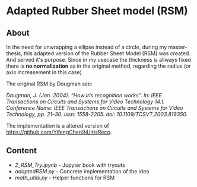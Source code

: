 # Adapted Rubber Sheet model (RSM)

## About

In the need for unwrapping a ellipse instead of a circle, during my master-thesis,
this adapted version of the Rubber Sheet Model (RSM) was created. And served it's purpose. Since in my
usecase the thickness is allways fixed there is **no normalization** as in the original
method, regarding the radius (or axis increasement in this case).

The original RSM by Dougman see:

*Daugman, J. (Jan. 2004). “How iris recognition works”. In: IEEE Transactions
on Circuits and Systems for Video Technology 14.1. Conference Name: IEEE
Transactions on Circuits and Systems for Video Technology, pp. 21–30. issn:
1558-2205. doi: 10.1109/TCSVT.2003.818350.*

The implementation is a altered version of https://github.com/YifengChen94/IrisReco.

## Content

* *2_RSM_Try.ipynb* - Jupyter book with tryouts
* *adaptedRSM.py* - Concrete implementation of the idea
* *math_utils.py* - Helper functions for RSM
